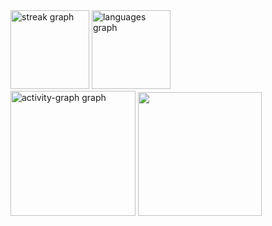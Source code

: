 
<div align="left">
  <img src="https://streak-stats.demolab.com?user=Belchior-Almeida&locale=pt-br&mode=daily&theme=dark&hide_border=true&border_radius=5&order=3" height="126" alt="streak graph"  />
  <img src="https://github-readme-stats.vercel.app/api/top-langs?username=Belchior-Almeida&locale=en&hide_title=false&layout=compact&card_width=320&langs_count=5&theme=dark&hide_border=true&order=2" height="126" alt="languages graph"  />
    <div align="left">
      <img src="https://github-readme-activity-graph.vercel.app/graph?username=Belchior-Almeida&radius=15&theme=redical&area=true&order=5&hide_title=false&hide_border=true&bg_color=151515&color=F8F8F8&title_color=F8F8F8&line=fb8c00&point=fb8c00&area_color=8A510A" height="200" alt="activity-graph graph" /> 
      <img height="198" src="https://media.giphy.com/media/v1.Y2lkPTc5MGI3NjExY3JpMzlzMmwwam1yb2xqaW52bnRuMjA3dXhvb3Bzb29uZGQ3NjlhbiZlcD12MV9pbnRlcm5hbF9naWZfYnlfaWQmY3Q9Zw/2agI3opPEyrBvVEaVq/giphy.gif"/>
    </div>
</div>

###
